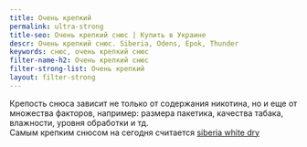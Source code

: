 ```yaml
---
title: Очень крепкий
permalink: ultra-strong
title-seo: Очень крепкий снюс | Купить в Украине
descr: Очень крепкий снюс. Siberia, Odens, Epok, Thunder
keywords: снюс, очень крепкий снюс
filter-name-h2: Очень крепкий снюс
filter-strong-list: Очень крепкий
layout: filter-strong
---
```


Крепость снюса зависит не только от содержания никотина, но и еще от множества факторов, например: размера пакетика, качества табака, влажности, уровня обработки и тд.<br>
Самым крепким снюсом на сегодня считается [siberia white dry](/siberia-white)